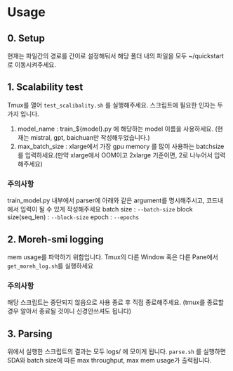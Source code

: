 # Usage
## 0. Setup
현재는 파일간의 경로를 간이로 설정해둬서 해당 폴더 내의 파일을 모두 ~/quickstart 로 이동시켜주세요.

## 1. Scalability test
Tmux를 열어 `test_scalibality.sh` 를 실행해주세요.
스크립트에 필요한 인자는 두가지 입니다.
1. model_name : train_${model}.py 에 해당하는 model 이름을 사용하세요. (현재는 mistral, gpt, baichuan만 작성해두었습니다.)
2. max_batch_size : xlarge에서 가장 gpu memory 를 많이 사용하는 batchsize를 입력하세요.(만약 xlarge에서 OOM이고 2xlarge 기준이면, 2로 나누어서 입력해주세요)

### 주의사항
train_model.py 내부에서 parser에 아래와 같은 argument를 명시해주시고, 코드내에서 입력이 될 수 있게 작성해주세요
batch size : `--batch-size`
block size(seq_len) : `--block-size`
epoch : `--epochs`

## 2. Moreh-smi logging
mem usage를 파악하기 위함입니다.
Tmux의 다른 Window 혹은 다른 Pane에서 `get_moreh_log.sh`를 실행하세요

### 주의사항
해당 스크립트는 중단되지 않음으로 사용 종료 후 직접 종료해주세요. (tmux를 종료할 경우 알아서 종료될 것이니 신경안쓰셔도 됩니다)

## 3. Parsing
위에서 실행한 스크립트의 결과는 모두 logs/ 에 모이게 됩니다.
`parse.sh` 를 실행하면 SDA와 batch size에 따른 max throughput, max mem usage가 출력됩니다. 

